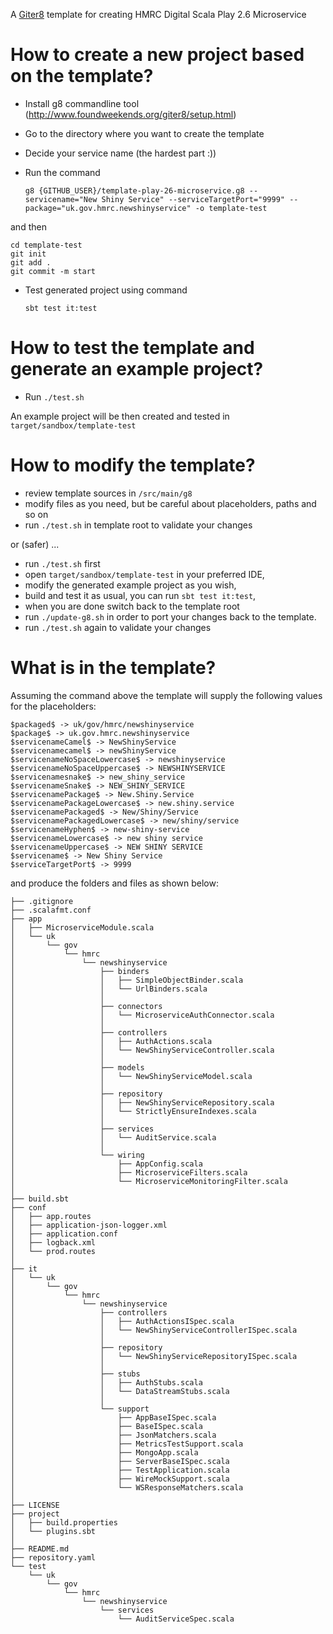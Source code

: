 A [Giter8](http://www.foundweekends.org/giter8/) template for creating HMRC Digital Scala Play 2.6 Microservice

How to create a new project based on the template?
==

* Install g8 commandline tool (http://www.foundweekends.org/giter8/setup.html)
* Go to the directory where you want to create the template
* Decide your service name (the hardest part :))
* Run the command

    `g8 {GITHUB_USER}/template-play-26-microservice.g8 --servicename="New Shiny Service" --serviceTargetPort="9999" --package="uk.gov.hmrc.newshinyservice" -o template-test`
    
and then
    
    cd template-test
    git init
	git add .
	git commit -m start
  
* Test generated project using command 

    `sbt test it:test`
    

How to test the template and generate an example project?
==

* Run `./test.sh` 

An example project will be then created and tested in `target/sandbox/template-test`

How to modify the template?
==

 * review template sources in `/src/main/g8`
 * modify files as you need, but be careful about placeholders, paths and so on
 * run `./test.sh` in template root to validate your changes
 
or (safer) ...

* run `./test.sh` first
* open `target/sandbox/template-test` in your preferred IDE, 
* modify the generated example project as you wish, 
* build and test it as usual, you can run `sbt test it:test`,
* when you are done switch back to the template root
* run `./update-g8.sh` in order to port your changes back to the template.
* run `./test.sh` again to validate your changes

What is in the template?
==

Assuming the command above 
the template will supply the following values for the placeholders:

    $packaged$ -> uk/gov/hmrc/newshinyservice
	$package$ -> uk.gov.hmrc.newshinyservice
	$servicenameCamel$ -> NewShinyService
	$servicenamecamel$ -> newShinyService
	$servicenameNoSpaceLowercase$ -> newshinyservice
	$servicenameNoSpaceUppercase$ -> NEWSHINYSERVICE
	$servicenamesnake$ -> new_shiny_service
	$servicenameSnake$ -> NEW_SHINY_SERVICE
	$servicenamePackage$ -> New.Shiny.Service
	$servicenamePackageLowercase$ -> new.shiny.service
	$servicenamePackaged$ -> New/Shiny/Service
	$servicenamePackagedLowercase$ -> new/shiny/service
	$servicenameHyphen$ -> new-shiny-service
	$servicenameLowercase$ -> new shiny service
	$servicenameUppercase$ -> NEW SHINY SERVICE
	$servicename$ -> New Shiny Service
	$serviceTargetPort$ -> 9999

and produce the folders and files as shown below:

    ├── .gitignore
	├── .scalafmt.conf
	├── app
	│   ├── MicroserviceModule.scala
	│   └── uk
	│       └── gov
	│           └── hmrc
	│               └── newshinyservice
	│                   ├── binders
	│                   │   ├── SimpleObjectBinder.scala
	│                   │   └── UrlBinders.scala
	│                   │
	│                   ├── connectors
	│                   │   └── MicroserviceAuthConnector.scala
	│                   │
	│                   ├── controllers
	│                   │   ├── AuthActions.scala
	│                   │   └── NewShinyServiceController.scala
	│                   │
	│                   ├── models
	│                   │   └── NewShinyServiceModel.scala
	│                   │
	│                   ├── repository
	│                   │   ├── NewShinyServiceRepository.scala
	│                   │   └── StrictlyEnsureIndexes.scala
	│                   │
	│                   ├── services
	│                   │   └── AuditService.scala
	│                   │
	│                   └── wiring
	│                       ├── AppConfig.scala
	│                       ├── MicroserviceFilters.scala
	│                       └── MicroserviceMonitoringFilter.scala
	│
	├── build.sbt
	├── conf
	│   ├── app.routes
	│   ├── application-json-logger.xml
	│   ├── application.conf
	│   ├── logback.xml
	│   └── prod.routes
	│
	├── it
	│   └── uk
	│       └── gov
	│           └── hmrc
	│               └── newshinyservice
	│                   ├── controllers
	│                   │   ├── AuthActionsISpec.scala
	│                   │   └── NewShinyServiceControllerISpec.scala
	│                   │
	│                   ├── repository
	│                   │   └── NewShinyServiceRepositoryISpec.scala
	│                   │
	│                   ├── stubs
	│                   │   ├── AuthStubs.scala
	│                   │   └── DataStreamStubs.scala
	│                   │
	│                   └── support
	│                       ├── AppBaseISpec.scala
	│                       ├── BaseISpec.scala
	│                       ├── JsonMatchers.scala
	│                       ├── MetricsTestSupport.scala
	│                       ├── MongoApp.scala
	│                       ├── ServerBaseISpec.scala
	│                       ├── TestApplication.scala
	│                       ├── WireMockSupport.scala
	│                       └── WSResponseMatchers.scala
	│
	├── LICENSE
	├── project
	│   ├── build.properties
	│   └── plugins.sbt
	│
	├── README.md
	├── repository.yaml
	└── test
	    └── uk
	        └── gov
	            └── hmrc
	                └── newshinyservice
	                    └── services
	                        └── AuditServiceSpec.scala